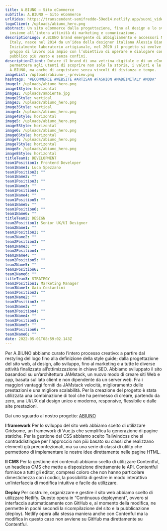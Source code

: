 ```yaml
---
title: A.BIUNO – Sito eCommerce
subTitle: A.BIUNO – Sito eCommerce
urlVideo: https://transcendent-semifreddo-59ed14.netlify.app/suoni_video.mp4
logoClient: /uploads/abiuno_hero.png
abstract: Un sito eCommerce dalla progettazione, fino al design e lo sviluppo,
  insieme all’intera attività di marketing e comunicazione.
descriptionLogo: A.BIUNO brand emergente di abbigliamento e accessori Made in
  Italy, nasce nel 2014 da un’idea della designer italiana Alessia Bianco.
  Inizialmente laboratorio artigianale, nel 2020 il progetto si evolve in un
  gruppo di lavoro più ampio con l’obiettivo di operare e dialogare con un
  pubblico più vasto e senza confini.
descriptionClient: Dotare il brand di una vetrina digitale e di un eCommerce per
  permettere agli utenti di scoprire non solo la storia, i valori e le creazioni
  A.BIUNO, ma anche di acquistare senza vincoli di distanza e tempo.
imageList: /uploads/abiuno-_-preview.png
hashtags: "#ECOMMERCE #WEBSITE #ARTISAN #FASHION #MADEINITALY #MODA"
image1: /uploads/abiuno_hero.png
image1Style: horizontal
image2: /uploads/ambiente.jpg
image2Style: vertical
image3: /uploads/abiuno_hero.png
image3Style: vertical
image4: /uploads/abiuno_hero.png
image4Style: horizontal
image5: /uploads/abiuno_hero.png
image5Style: horizontal
image6: /uploads/abiuno_hero.png
image6Style: horizontal
image7: /uploads/abiuno_hero.png
image7Style: horizontal
image8: /uploads/abiuno_hero.png
image8Style: horizontal
titleTeam1: DEVELOPMENT
team1Position1: Frontend Developer
team1Name1: Luca Spezzano
team1Position2: ""
team1Name2: ""
team1Position3: ""
team1Name3: ""
team1Position4: ""
team1Name4: ""
team1Position5: ""
team1Name5: ""
team1Position6: ""
team1Name6: ""
titleTeam2: DESIGN
team2Position1: Senior UX/UI Designer
team2Name1: ""
team2Position2: ""
team2Name2: ""
team2Position3: ""
team2Name3: ""
team2Position4: ""
team2Name4: ""
team2Position5: ""
team2Name5: ""
team2Position6: ""
team2Name6: ""
titleTeam3: STRATEGY
team3Position1: Marketing Manager
team3Name1: Gaia Costantini
team3Position2: ""
team3Name2: ""
team3Position3: ""
team3Name3: ""
team3Position4: ""
team3Name4: ""
team3Position5: ""
team3Name5: ""
team3Position6: ""
team3Name6: ""
date: 2022-05-01T08:59:02.143Z
---
```

Per A.BIUNO abbiamo curato l’intero processo creativo: a partire dal restyling del logo fino alla definizione della style guide; dalla progettazione del sito web, al design, allo sviluppo, fino al marketing e a tutte le diverse attività finalizzate all’ottimizzazione in chiave SEO.
Abbiamo sviluppato il sito basandoci su un’architettura JAMstack, un nuovo modo di creare siti Web e app, basata sul lato client e non dipendente da un server web. Fra i maggiori vantaggi forniti da JAMstack velocità, miglioramento delle prestazioni e una migliore scalabilità. Per la creazione del progetto è stata utilizzata una combinazione di tool che ha permesso di creare, partendo da zero, una UI/UX dal design unico e moderno, responsive, flessibile e dalle alte prestazioni.

Dai uno sguardo al nostro progetto: [ABIUNO](https://www.abiuno.com/)

**I framework**
Per lo sviluppo del sito web abbiamo scelto di utilizzare Gridsome, un framework di Vue.js che semplifica la generazione di pagine statiche. Per la gestione del CSS abbiamo scelto Tailwindcss che si contraddistingue per l'approccio non più basato su classi che realizzano elementi già preconfezionati, ma su una serie di classi di utility che permettono di implementare le nostre idee direttamente nelle pagine HTML.

**Il CMS**
Per la gestione dei contenuti abbiamo scelto di utilizzare Contentful, un headless CMS che mette a disposizione direttamente le API. Contentful fornisce a tutti gli editor, compresi coloro che non hanno particolare dimestichezza con i codici, la possibilità di gestire in modo interattivo un’interfaccia di modifica intuitiva e facile da utilizzare.

**Deploy**
Per costruire, organizzare e gestire il sito web abbiamo scelto di utilizzare Netlify. Questo opera in “Continuous deployment", ovvero si interfaccia automaticamente con GitHub e, al momento della modifica, ne permette in pochi secondi la ricompilazione del sito e la pubblicazione (deploy). Netlify opera alla stessa maniera anche con Contenful ma la modifica in questo caso non avviene su GitHub ma direttamente su Contentful.